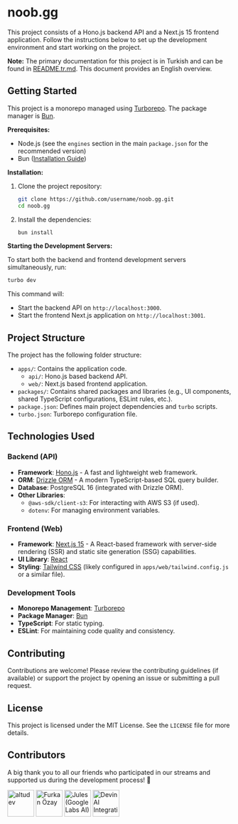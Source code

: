 # noob.gg

This project consists of a Hono.js backend API and a Next.js 15 frontend application. Follow the instructions below to set up the development environment and start working on the project.

**Note:** The primary documentation for this project is in Turkish and can be found in [README.tr.md](./README.tr.md). This document provides an English overview.

## Getting Started

This project is a monorepo managed using [Turborepo](https://turbo.build/repo). The package manager is [Bun](https://bun.sh/).

**Prerequisites:**

*   Node.js (see the `engines` section in the main `package.json` for the recommended version)
*   Bun ([Installation Guide](https://bun.sh/docs/installation))

**Installation:**

1.  Clone the project repository:
    ```bash
    git clone https://github.com/username/noob.gg.git
    cd noob.gg
    ```
2.  Install the dependencies:
    ```bash
    bun install
    ```

**Starting the Development Servers:**

To start both the backend and frontend development servers simultaneously, run:

```bash
turbo dev
```

This command will:
*   Start the backend API on `http://localhost:3000`.
*   Start the frontend Next.js application on `http://localhost:3001`.

## Project Structure

The project has the following folder structure:

*   `apps/`: Contains the application code.
    *   `api/`: Hono.js based backend API.
    *   `web/`: Next.js based frontend application.
*   `packages/`: Contains shared packages and libraries (e.g., UI components, shared TypeScript configurations, ESLint rules, etc.).
*   `package.json`: Defines main project dependencies and `turbo` scripts.
*   `turbo.json`: Turborepo configuration file.

## Technologies Used

### Backend (API)

*   **Framework**: [Hono.js](https://hono.dev/) - A fast and lightweight web framework.
*   **ORM**: [Drizzle ORM](https://orm.drizzle.team/) - A modern TypeScript-based SQL query builder.
*   **Database**: PostgreSQL 16 (integrated with Drizzle ORM).
*   **Other Libraries**:
    *   `@aws-sdk/client-s3`: For interacting with AWS S3 (if used).
    *   `dotenv`: For managing environment variables.

### Frontend (Web)

*   **Framework**: [Next.js 15](https://nextjs.org/) - A React-based framework with server-side rendering (SSR) and static site generation (SSG) capabilities.
*   **UI Library**: [React](https://react.dev/)
*   **Styling**: [Tailwind CSS](https://tailwindcss.com/) (likely configured in `apps/web/tailwind.config.js` or a similar file).

### Development Tools

*   **Monorepo Management**: [Turborepo](https://turbo.build/repo)
*   **Package Manager**: [Bun](https://bun.sh/)
*   **TypeScript**: For static typing.
*   **ESLint**: For maintaining code quality and consistency.

## Contributing

Contributions are welcome! Please review the contributing guidelines (if available) or support the project by opening an issue or submitting a pull request.

## License

This project is licensed under the MIT License. See the `LICENSE` file for more details.

## Contributors

A big thank you to all our friends who participated in our streams and supported us during the development process! 🙏

<a href="https://github.com/altudev"><img width="60px" alt="altudev" src="https://github.com/altudev.png"/></a>
<a href="https://github.com/furkanczay"><img width="60px" alt="Furkan Özay" src="https://github.com/furkanczay.png"/></a>
<a href="https://github.com/apps/google-labs-jules"><img width="60px" alt="Jules (Google Labs AI)" src="https://avatars.githubusercontent.com/in/842251?s=41&u=e6ce41f2678ba45349e003a9b1d8719b7f414a6f&v=4"/></a>
<a href="https://github.com/apps/devin-ai-integration"><img width="60px" alt="DevinAI Integration" src="https://avatars.githubusercontent.com/in/811515?s=41&u=22ae8177548c8cd6cccb497ac571937d080c80bc&v=4"/></a>
